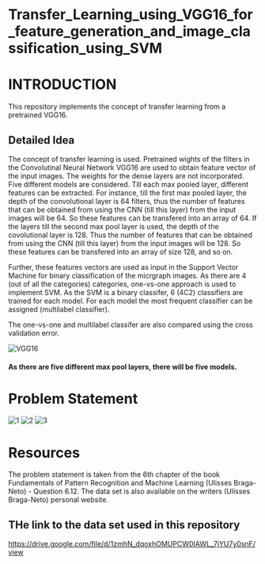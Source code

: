 # Transfer_Learning_using_VGG16_for_feature_generation_and_image_classification_using_SVM

# INTRODUCTION
This repository implements the concept of transfer learning from a pretrained VGG16. 

## Detailed Idea 
The concept of transfer learning is used. Pretrained wights of the filters in the Convolutinal Neural Network VGG16 are used to obtain feature vector of the input images. The weights for the dense layers are not incorporated.
Five different models are considered. Till each max pooled layer, different features can be extracted. For instance, till the first max pooled layer, the depth of the convolutional layer is 64 filters, thus the number of features that can be obtained from using the CNN (till this layer) from the input images will be 64. So these features can be transfered into an array of 64. If the layers till the second max pool layer is used, the depth of the covolutional layer is 128. Thus the number of features that can be obtained from using the CNN (till this layer) from the input images will be 128.  So these features can be transfered into an array of size 128, and so on. 

Further, these features vectors are used as input in the Support Vector Machine for binary classification of the micrgraph images. As there are 4 (out of all the categories) categories, one-vs-one approach is used to implement SVM. As the SVM is a binary classifer, 6 (4C2) classifiers are trained for each model. For each model the most frequent classifier can be assigned (multilabel classifier).

The one-vs-one and multilabel classifer are also compared using the cross validation error. 

![VGG16](https://user-images.githubusercontent.com/115849836/203476816-7582be1c-ba50-4848-b83a-03feab704648.png)
#### As there are five different max pool layers, there will be five models.


# Problem Statement 
![1](https://user-images.githubusercontent.com/115849836/203477653-487f01f7-0f4a-4681-9fe3-fe2bc9eac2f3.png)
![2](https://user-images.githubusercontent.com/115849836/203477655-d1c89cef-eb94-4eba-9ac2-4ae6b83df418.png)
![3](https://user-images.githubusercontent.com/115849836/203477650-3000bb9a-51de-42d5-933f-df274d4b9ec6.png)

# Resources
The problem statement is taken from the 6th chapter of the book Fundamentals of Pattern Recognition and Machine Learning (Ulisses Braga-Neto) - Question 6.12.
The data set is also available on the writers (Ulisses Braga-Neto) personal website. 

## THe link to the data set used in this repository 
https://drive.google.com/file/d/1zmhN_dqoxhOMUPCW0IAWL_7jYU7y0snF/view
